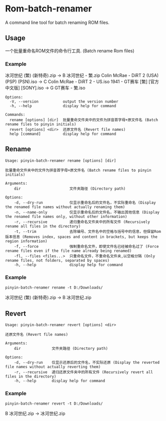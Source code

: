 # Rom-batch-renamer

A command line tool for batch renaming ROM files.

## Usage

一个批量重命名ROM文件的命令行工具. (Batch rename Rom files)

### Example
冰河世纪 (繁) (新特奇).zip -> B 冰河世纪 - 繁.zip
Colin McRae - DiRT 2 (USA) (PSP) (PSN).iso -> C Colin McRae - DiRT 2 - US.iso
1941 - GT赛车 [繁] [官方中文版] [SONY].iso -> G GT赛车 - 繁.iso

```
Options:
  -V, --version           output the version number
  -h, --help              display help for command

Commands:
  rename [options] [dir]  批量重命文件夹中的文件为拼音首字母+原文件名 (Batch rename files to pinyin initials)
  revert [options] <dir>  还原文件名 (Revert file names)
  help [command]          display help for command
```

## Rename

```
Usage: pinyin-batch-renamer rename [options] [dir]

批量重命文件夹中的文件为拼音首字母+原文件名 (Batch rename files to pinyin initials)

Arguments:
    dir                      文件夹路径 (Directory path)

Options:
    -d, --dry-run            仅显示重命名后的文件名，不实际重命名 (Display the renamed file names without actually renaming them)
    -n, --name-only          仅显示重命名后的文件名，不输出其他信息 (Display the renamed file names only, without other information)
    -r, --recursive          递归重命名文件夹中的所有文件 (Recursively rename all files in the directory)
    -t, --trim               去除编号、文件名中的空格与括号中的信息，但保留Rom版本信息 (Removes index, spaces and content in brackets, but keeps the region information)
    -f, --force              强制重命名文件，即使文件名已经被命名过了 (Force rename files even if the file name already being renamed)
    -fl, --files <files...>  只重命名文件，不重命名文件夹,以空格分隔 (Only rename files, not folders, separated by spaces)
    -h, --help               display help for command
```

### Example
`pinyin-batch-renamer rename -t D:/Downloads/`

冰河世纪 (繁) (新特奇).zip -> B 冰河世纪.zip

## Revert

```
Usage: pinyin-batch-renamer revert [options] <dir>

还原文件名 (Revert file names)

Arguments:
    dir              文件夹路径 (Directory path)

Options:
    -d, --dry-run    仅显示还原后的文件名，不实际还原 (Display the reverted file names without actually reverting them)
    -r, --recursive  递归还原文件夹中的所有文件 (Recursively revert all files in the directory)
    -h, --help       display help for command
```

### Example
`pinyin-batch-renamer revert -t D:/Downloads/`

B 冰河世纪.zip -> 冰河世纪.zip
